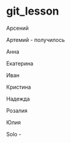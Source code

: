 # git_lesson

Арсений

Артемий - получилось

Анна

Екатерина

Иван

Кристина

Надежда

Розалия

Юлия

Solo - 
